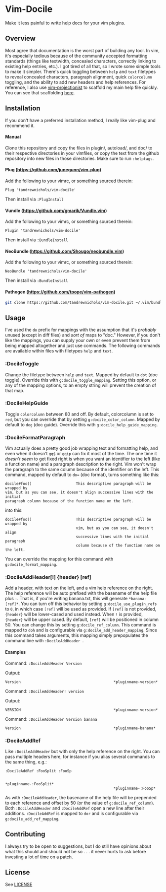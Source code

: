 # Vim-Docile

Make it less painful to write help docs for your vim plugins.

## Overview

Most agree that documentation is the worst part of building any tool. In vim, it's especially tedious because of the community accepted formatting standards (things like textwidth, concealed characters, correctly linking to existing help entries, etc.). I got tired of all that, so I wrote some simple tools to make it simpler. There's quick toggling between `help` and `text` filetypes to reveal concealed characters, paragraph alignment, quick `colorcolumn` toggling, and the ability to add new headers and help references. For reference, I also use [vim-projectionist](https://github.com/tpope/vim-projectionist) to scaffold my main help file quickly. You can see that scaffolding [here](https://github.com/tandrewnichols/dotstar/blob/master/.vim/settings/projectionist.vim#L48-L165).

## Installation

If you don't have a preferred installation method, I really like vim-plug and recommend it.

#### Manual

Clone this repository and copy the files in plugin/, autoload/, and doc/ to their respective directories in your vimfiles, or copy the text from the github repository into new files in those directories. Make sure to run `:helptags`.

#### Plug (https://github.com/junegunn/vim-plug)

Add the following to your vimrc, or something sourced therein:

```vim
Plug 'tandrewnichols/vim-docile'
```

Then install via `:PlugInstall`

#### Vundle (https://github.com/gmarik/Vundle.vim)

Add the following to your vimrc, or something sourced therein:

```vim
Plugin 'tandrewnichols/vim-docile'
```

Then install via `:BundleInstall`

#### NeoBundle (https://github.com/Shougo/neobundle.vim)

Add the following to your vimrc, or something sourced therein:

```vim
NeoBundle 'tandrewnichols/vim-docile'
```

Then install via `:BundleInstall`

#### Pathogen (https://github.com/tpope/vim-pathogen)

```sh
git clone https://github.com/tandrewnichols/vim-docile.git ~/.vim/bundle/vim-docile
```

## Usage

I've used the `do` prefix for mappings with the assumption that it's _probably_ unused (except in diff files) and _sort of_ maps to "doc." However, if you don't like the mappings, you can supply your own or even prevent them from being mapped altogether and just use commands. The following commands are available within files with filetypes `help` and `text`.

### :DocileToggle

Change the filetype between `help` and `text`. Mapped by default to `dot` (doc toggle). Override this with `g:docile_toggle_mapping`. Setting this option, or any of the mapping options, to an empty string will prevent the creation of that map.

### :DocileHelpGuide

Toggle `colorcolumn` between 80 and off. By default, colorcolumn is set to `red`, but you can override that by setting `g:docile_color_column`. Mapped by default to `dog` (doc guide). Override this with `g:docile_help_guide_mapping`.

### :DocileFormatParagraph

Vim actually does a pretty good job wrapping text and formatting help, and even when it doesn't `gq$` or `gqip` can fix it most of the time. The one time it _doesn't seem_ to get fixed right is when you want an identifier to the left (like a function name) and a paragraph description to the right. Vim won't wrap the paragraph to the same column because of the identifier on the left. This command, mapped by default to `do=` (doc format), turns something like this:

```vim
docile#foo()                    This descriptive paragraph will be wrapped by
vim, but as you can see, it doesn't align successive lines with the initial
paragraph column because of the function name on the left.
```

into this:

```vim
docile#foo()                    This descriptive paragraph will be wrapped by
                                vim, but as you can see, it doesn't align
                                successive lines with the initial paragraph
                                column because of the function name on the left.
```

You can override the mapping for this command with `g:docile_format_mapping`.

### :DocileAddHeader[!] {header} [ref]

Add a header, with text on the left, and a vim help reference on the right. The help reference will be auto prefixed with the basename of the help file plus `-`. That is, if you're writing banana.txt, this will generate `*banana-[ref]*`. You can turn off this behavior by setting `g:docile_use_plugin_refs` to `0`, in which case `[ref]` will be used as provided. If `[ref]` is not provided, `{header}` will be lower-cased and used instead. When `!` is provided, `{header}` will be upper cased. By default, `[ref]` will be positioned in column 50. You can change this by setting `g:docile_ref_column`. This command is mapped to `doh` and is configurable via `g:docile_add_header_mapping`. Since this command takes arguments, this mapping simply prepopulates the command line with `:DocileAddHeader `.

#### Examples

Command: `:DocileAddHeader Version`

Output:

```vim
Version                                          *pluginname-version*
```

Command: `:DocileAddHeader! version`

Output:

```vim
VERSION                                          *pluginname-version*
```

Command: `:DocileAddHeader Version banana`

```vim
Version                                          *pluginname-banana*
```

### :DocileAddRef

Like `:DocileAddHeader` but with only the help reference on the right. You can pass multiple headers here, for instance if you alias several commands to the same thing, e.g.:

`:DocileAddRef :FooSplit :FooSp`

```vim
                                                 *pluginname-:FooSplit*
                                                 *pluginname-:FooSp*
```

As with `:DocileAddHeader`, the basename of the help file will be prepended to each reference and offset by 50 (or the value of `g:docile_ref_column`). Both `:DocileAddHeader` and `:DocileAddRef` open a new line after their additions. `:DocileAddRef` is mapped to `dor` and is configurable via `g:docile_add_ref_mapping`.

## Contributing

I always try to be open to suggestions, but I do still have opinions about what this should and should not be so . . . it never hurts to ask before investing a lot of time on a patch.

## License

See [LICENSE](./LICENSE)
